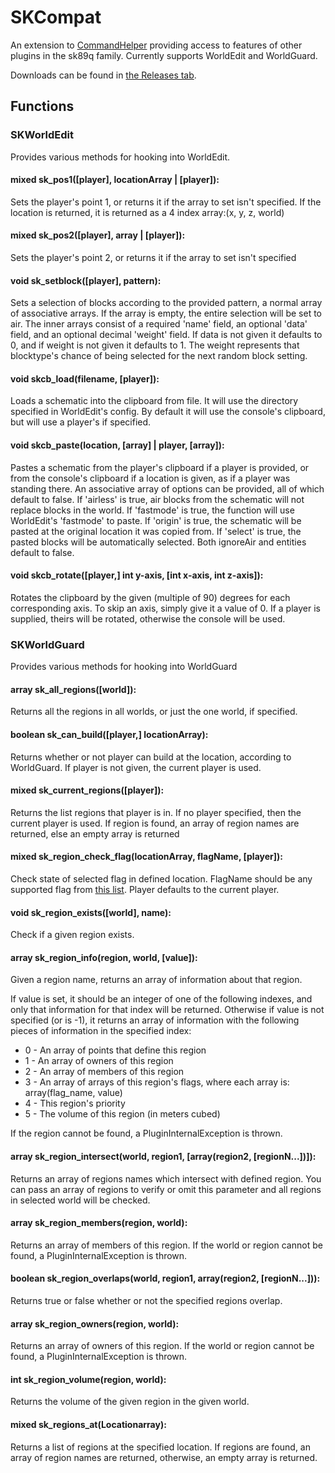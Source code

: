 SKCompat
========

An extension to [CommandHelper](https://github.com/sk89q/CommandHelper) providing access to features of other plugins in the sk89q family. Currently supports WorldEdit and WorldGuard.

Downloads can be found in [the Releases tab](https://github.com/jb-aero/SKCompat/releases).

## Functions
### SKWorldEdit
Provides various methods for hooking into WorldEdit.

#### mixed sk\_pos1([player], locationArray | [player]):
Sets the player's point 1, or returns it if the array to set isn't specified. If the location is returned, it is returned as a 4 index array:(x, y, z, world)

#### mixed sk\_pos2([player], array | [player]):
Sets the player's point 2, or returns it if the array to set isn't specified

#### void sk\_setblock([player], pattern):
Sets a selection of blocks according to the provided pattern, a normal array of associative arrays. If the array is empty, the entire selection will be set to air. The inner arrays consist of a required 'name' field, an optional 'data' field, and an optional decimal 'weight' field. If data is not given it defaults to 0, and if weight is not given it defaults to 1. The weight represents that blocktype's chance of being selected for the next random block setting.

#### void skcb\_load(filename, [player]):
Loads a schematic into the clipboard from file. It will use the directory specified in WorldEdit's config. By default it will use the console's clipboard, but will use a player's if specified.

#### void skcb\_paste(location, [array] | player, [array]):
Pastes a schematic from the player's clipboard if a player is provided, or from the console's clipboard if a location is given, as if a player was standing there. An associative array of options can be provided, all of which default to false. If 'airless' is true, air blocks from the schematic will not replace blocks in the world. If 'fastmode' is true, the function will use WorldEdit's 'fastmode' to paste. If 'origin' is true, the schematic will be pasted at the original location it was copied from. If 'select' is true, the pasted blocks will be automatically selected. Both ignoreAir and entities default to false.

#### void skcb\_rotate([player,] int y-axis, [int x-axis, int z-axis]):
Rotates the clipboard by the given (multiple of 90) degrees for each corresponding axis. To skip an axis, simply give it a value of 0. If a player is supplied, theirs will be rotated, otherwise the console will be used.

### SKWorldGuard
Provides various methods for hooking into WorldGuard

#### array sk\_all\_regions([world]):
Returns all the regions in all worlds, or just the one world, if specified.

#### boolean sk\_can\_build([player,] locationArray):
Returns whether or not player can build at the location, according to WorldGuard. If player is not given, the current player is used.

#### mixed sk\_current\_regions([player]):
Returns the list regions that player is in. If no player specified, then the current player is used. If region is found, an array of region names are returned, else an empty array is returned

#### mixed sk\_region\_check\_flag(locationArray, flagName, [player]):
Check state of selected flag in defined location. FlagName should be any supported flag from [this list](http://wiki.sk89q.com/wiki/WorldGuard/Regions/Flags). Player defaults to the current player.

#### void sk\_region\_exists([world], name):
Check if a given region exists.

#### array sk\_region\_info(region, world, [value]):
Given a region name, returns an array of information about that region.

If value is set, it should be an integer of one of the following indexes, and only that information for that index will be returned. Otherwise if value is not specified (or is -1), it returns an array of information with the following pieces of information in the specified index:<ul> <li>0 - An array of points that define this region</li> <li>1 - An array of owners of this region</li> <li>2 - An array of members of this region</li> <li>3 - An array of arrays of this region's flags, where each array is: array(flag_name, value)</li> <li>4 - This region's priority</li> <li>5 - The volume of this region (in meters cubed)</li></ul>If the region cannot be found, a PluginInternalException is thrown.

#### array sk\_region\_intersect(world, region1, [array(region2, [regionN...])]):
Returns an array of regions names which intersect with defined region. You can pass an array of regions to verify or omit this parameter and all regions in selected world will be checked.

#### array sk\_region\_members(region, world):
Returns an array of members of this region. If the world or region cannot be found, a PluginInternalException is thrown.

#### boolean sk\_region\_overlaps(world, region1, array(region2, [regionN...])):
Returns true or false whether or not the specified regions overlap.

#### array sk\_region\_owners(region, world):
Returns an array of owners of this region. If the world or region cannot be found, a PluginInternalException is thrown.

#### int sk\_region\_volume(region, world):
Returns the volume of the given region in the given world.

#### mixed sk\_regions\_at(Locationarray):
Returns a list of regions at the specified location. If regions are found, an array of region names are returned, otherwise, an empty array is returned.
